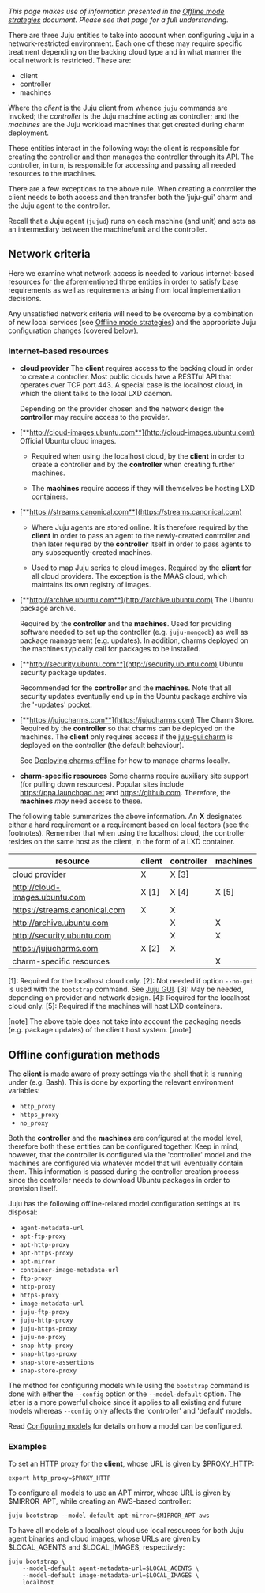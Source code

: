 *This page makes use of information presented in the [Offline mode strategies](/t/offline-mode-strategies/1071) document. Please see that page for a full understanding.*

There are three Juju entities to take into account when configuring Juju in a network-restricted environment. Each one of these may require specific treatment depending on the backing cloud type and in what manner the local network is restricted. These are:

- client
- controller
- machines

Where the *client* is the Juju client from whence `juju` commands are invoked; the *controller* is the Juju machine acting as controller; and the *machines* are the Juju workload machines that get created during charm deployment.

These entities interact in the following way: the client is responsible for creating the controller and then manages the controller through its API. The controller, in turn, is responsible for accessing and passing all needed resources to the machines.

There are a few exceptions to the above rule. When creating a controller the client needs to both access and then transfer both the 'juju-gui' charm and the Juju agent to the controller.

Recall that a Juju agent (`jujud`) runs on each machine (and unit) and acts as an intermediary between the machine/unit and the controller.

<h2 id="heading--network-criteria">Network criteria</h2>

Here we examine what network access is needed to various internet-based resources for the aforementioned three entities in order to satisfy base requirements as well as requirements arising from local implementation decisions.

Any unsatisfied network criteria will need to be overcome by a combination of new local services (see [Offline mode strategies](/t/offline-mode-strategies/1071)) and the appropriate Juju configuration changes (covered [below](#heading--offline-configuration-methods)).

<h3 id="heading--internet-based-resources">Internet-based resources</h3>

-   **cloud provider**
    The **client** requires access to the backing cloud in order to create a controller. Most public clouds have a RESTful API that operates over TCP port 443. A special case is the localhost cloud, in which the client talks to the local LXD daemon.

    Depending on the provider chosen and the network design the **controller** may require access to the provider.

-   [**http://cloud-images.ubuntu.com**](http://cloud-images.ubuntu.com)
    Official Ubuntu cloud images.

    -   Required when using the localhost cloud, by the **client** in order to create a controller and by the **controller** when creating further machines.

    -   The **machines** require access if they will themselves be hosting LXD containers.

-   [**https://streams.canonical.com**](https://streams.canonical.com)

    -   Where Juju agents are stored online. It is therefore required by the **client** in order to pass an agent to the newly-created controller and then later required by the **controller** itself in order to pass agents to any subsequently-created machines.

    -   Used to map Juju series to cloud images. Required by the **client** for all cloud providers. The exception is the MAAS cloud, which maintains its own registry of images.

-   [**http://archive.ubuntu.com**](http://archive.ubuntu.com)
    The Ubuntu package archive.

    Required by the **controller** and the **machines**. Used for providing software needed to set up the controller (e.g. `juju-mongodb`) as well as package management (e.g. updates). In addition, charms deployed on the machines typically call for packages to be installed.

-   [**http://security.ubuntu.com**](http://security.ubuntu.com)
    Ubuntu security package updates.

    Recommended for the **controller** and the **machines**. Note that all security updates eventually end up in the Ubuntu package archive via the '-updates' pocket.

-   [**https://jujucharms.com**](https://jujucharms.com)
    The Charm Store. Required by the **controller** so that charms can be deployed on the machines. The **client** only requires access if the [juju-gui charm](https://jujucharms.com/u/juju-gui/juju-gui) is deployed on the controller (the default behaviour).

    See [Deploying charms offline](/t/deploying-charms-offline/1069) for how to manage charms locally.

-   **charm-specific resources**
    Some charms require auxiliary site support (for pulling down resources). Popular sites include <https://ppa.launchpad.net> and <https://github.com>. Therefore, the **machines** *may* need access to these.

The following table summarizes the above information. An **X** designates either a hard requirement or a requirement based on local factors (see the footnotes). Remember that when using the localhost cloud, the controller resides on the same host as the client, in the form of a LXD container.

| resource                         | client  | controller | machines |
|----------------------------------|---------|------------|----------|
| cloud provider                   | X       | X [3]    |          |
| <http://cloud-images.ubuntu.com> | X [1] | X [4]    | X [5]  |
| <https://streams.canonical.com>  | X       | X          |          |
| <http://archive.ubuntu.com>      |         | X          | X        |
| <http://security.ubuntu.com>     |         | X          | X        |
| <https://jujucharms.com>         | X [2] | X          |          |
| charm-specific resources         |         |            | X        |

[1]: Required for the localhost cloud only.
[2]: Not needed if option `--no-gui` is used with the `bootstrap` command. See [Juju GUI](/t/juju-gui/1109).
[3]: May be needed, depending on provider and network design.
[4]: Required for the localhost cloud only.
[5]: Required if the machines will host LXD containers.

[note]
The above table does not take into account the packaging needs (e.g. package updates) of the client host system.
[/note]

<h2 id="heading--offline-configuration-methods">Offline configuration methods</h2>

The **client** is made aware of proxy settings via the shell that it is running under (e.g. Bash). This is done by exporting the relevant environment variables:

- `http_proxy`
- `https_proxy`
- `no_proxy`

Both the **controller** and the **machines** are configured at the model level, therefore both these entities can be configured together. Keep in mind, however, that the controller is configured via the 'controller' model and the machines are configured via whatever model that will eventually contain them. This information is passed during the controller creation process since the controller needs to download Ubuntu packages in order to provision itself.

Juju has the following offline-related model configuration settings at its disposal:

- `agent-metadata-url`
- `apt-ftp-proxy`
- `apt-http-proxy`
- `apt-https-proxy`
- `apt-mirror`
- `container-image-metadata-url`
- `ftp-proxy`
- `http-proxy`
- `https-proxy`
- `image-metadata-url`
- `juju-ftp-proxy`
- `juju-http-proxy`
- `juju-https-proxy`
- `juju-no-proxy`
- `snap-http-proxy`
- `snap-https-proxy`
- `snap-store-assertions`
- `snap-store-proxy`

The method for configuring models while using the `bootstrap` command is done with either the `--config` option or the `--model-default` option. The latter is a more powerful choice since it applies to all existing and future models whereas `--config` only affects the 'controller' and 'default' models.

Read [Configuring models](/t/configuring-models/1151) for details on how a model can be configured.

<h3 id="heading--examples">Examples</h3>

To set an HTTP proxy for the **client**, whose URL is given by $PROXY_HTTP:

``` text
export http_proxy=$PROXY_HTTP
```

To configure all models to use an APT mirror, whose URL is given by $MIRROR_APT, while creating an AWS-based controller:

``` text
juju bootstrap --model-default apt-mirror=$MIRROR_APT aws
```

To have all models of a localhost cloud use local resources for both Juju agent binaries and cloud images, whose URLs are given by $LOCAL_AGENTS and $LOCAL_IMAGES, respectively:

``` text
juju bootstrap \
    --model-default agent-metadata-url=$LOCAL_AGENTS \
    --model-default image-metadata-url=$LOCAL_IMAGES \
    localhost
```
